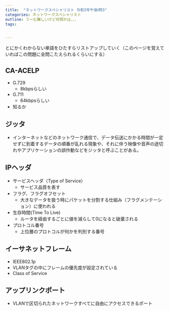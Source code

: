 ```yaml
---
title:  "ネットワークスペシャリスト 令和3年午後Ⅰ問3"
categories: ネットワークスペシャリスト
outline: うーむ難しいけど何問かは、、、
tags:


---
```



とにかくわからない単語をひたすらリストアップしていく（このページを覚えていればこの問題に全問こたえられるくらいにする）

## CA-ACELP

- G.729
  - 8kbpsらしい
- G.711
  - 64kbpsらしい
- 知るか

## ジッタ

- インターネットなどのネットワーク通信で、データ伝送にかかる時間が一定せずに到着するデータの順番が乱れる現象や、それに伴う映像や音声の途切れやアプリケーションの誤作動などをジッタと呼ぶことがある。

## IPヘッダ

- サービスヘッダ（Type of Service）
  - サービス品質を表す
- フラグ、フラグオフセット
  - 大きなデータを扱う時にパケットを分割する仕組み（フラグメンテーション）に使われる
- 生存時間(Time To Live)
  - ルータを経由するごとに値を減らして0になると破棄される
- プロトコル番号
  - 上位層のプロトコルが何かを判別する番号

## イーサネットフレーム

- IEEE802.1p
- VLANタグの中にフレームの優先度が設定されている
- Class of Service


## アップリンクポート

- VLANで区切られたネットワークすべてに自由にアクセスできるポート
